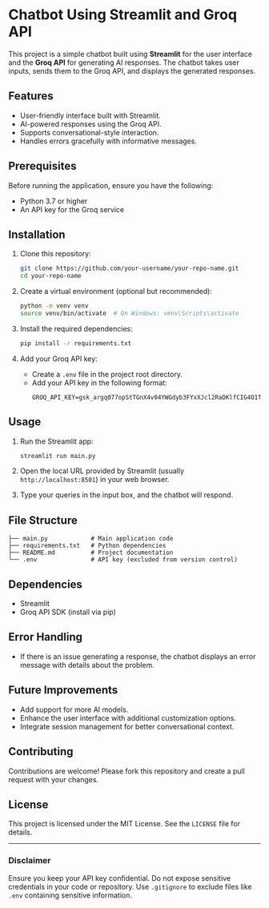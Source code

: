 # Chatbot Using Streamlit and Groq API

This project is a simple chatbot built using **Streamlit** for the user interface and the **Groq API** for generating AI responses. The chatbot takes user inputs, sends them to the Groq API, and displays the generated responses.

## Features
- User-friendly interface built with Streamlit.
- AI-powered responses using the Groq API.
- Supports conversational-style interaction.
- Handles errors gracefully with informative messages.

## Prerequisites

Before running the application, ensure you have the following:
- Python 3.7 or higher
- An API key for the Groq service

## Installation

1. Clone this repository:
   ```bash
   git clone https://github.com/your-username/your-repo-name.git
   cd your-repo-name
   ```

2. Create a virtual environment (optional but recommended):
   ```bash
   python -m venv venv
   source venv/bin/activate  # On Windows: venv\Scripts\activate
   ```

3. Install the required dependencies:
   ```bash
   pip install -r requirements.txt
   ```

4. Add your Groq API key:
   - Create a `.env` file in the project root directory.
   - Add your API key in the following format:
     ```env
     GROQ_API_KEY=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
     ```

## Usage

1. Run the Streamlit app:
   ```bash
   streamlit run main.py
   ```

2. Open the local URL provided by Streamlit (usually `http://localhost:8501`) in your web browser.

3. Type your queries in the input box, and the chatbot will respond.

## File Structure

```
├── main.py            # Main application code
├── requirements.txt   # Python dependencies
├── README.md          # Project documentation
└── .env               # API key (excluded from version control)
```

## Dependencies

- Streamlit
- Groq API SDK (install via pip)

## Error Handling
- If there is an issue generating a response, the chatbot displays an error message with details about the problem.

## Future Improvements
- Add support for more AI models.
- Enhance the user interface with additional customization options.
- Integrate session management for better conversational context.

## Contributing

Contributions are welcome! Please fork this repository and create a pull request with your changes.

## License

This project is licensed under the MIT License. See the `LICENSE` file for details.

---

### Disclaimer
Ensure you keep your API key confidential. Do not expose sensitive credentials in your code or repository. Use `.gitignore` to exclude files like `.env` containing sensitive information.
